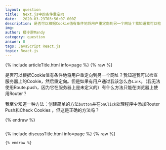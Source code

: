 ```yaml
---
layout: question
title:  Next.js中的条件重定向
date:   2020-03-23T03:56:07.000Z
description: 是否可以根据Cookie值有条件地将用户重定向到另一个网址？我知道我可以检查服务器上的Cookie，然后重定向。但是如果有用户通过我该怎么办Link。（我...
img: 
author: 樱小胖Mandy
category: question
answer: 0
tags: JavaScript React.js
topic: React.js
---
```

<div class="article-root">
  <div class="article">
    {% include articleTitle.html info=page %}
    {% raw %}
    <div class="article-content"><p><font style="vertical-align: inherit;"><font style="vertical-align: inherit;">是否可以根据Cookie值有条件地将用户重定向到另一个网址？</font><font style="vertical-align: inherit;">我知道我可以检查服务器上的Cookie，然后重定向。</font><font style="vertical-align: inherit;">但是如果有用户通过我该怎么办</font></font><code>Link</code><font style="vertical-align: inherit;"><font style="vertical-align: inherit;">。</font><font style="vertical-align: inherit;">（我无法使用Route.push，因为它在服务器上是未定义的）有什么方法只能在浏览器上使用Router？</font></font></p>

<p><font style="vertical-align: inherit;"><font style="vertical-align: inherit;">我至少知道一种方法：创建简单的方法</font></font><code>button</code><font style="vertical-align: inherit;"><font style="vertical-align: inherit;">并在</font></font><code>onClick</code><font style="vertical-align: inherit;"><font style="vertical-align: inherit;">处理程序中</font><font style="vertical-align: inherit;">添加Router Push和Check Cookies </font><font style="vertical-align: inherit;">，但这是正确的方法吗？</font></font></p></div>
    {% endraw %}
  </div>
  <p style="height: 0;width:0;overflow: hidden;"> 第2771篇《Next.js中的条件重定向》来自Winter(https://github.com/aiyld/aiyld.github.io)的站点</p>
  <div class="discuss-wrapper">
    {% include discussTitle.html info=page %}
    {% raw %}
    
    {% endraw %}
  </div>
<div>
